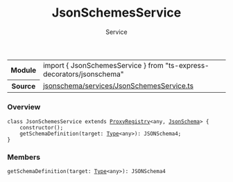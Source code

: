 <header class="symbol-info-header">    <h1 id="jsonschemesservice">JsonSchemesService</h1>    <label class="symbol-info-type-label service">Service</label>      </header>
<section class="symbol-info">      <table class="is-full-width">        <tbody>        <tr>          <th>Module</th>          <td>            <div class="lang-typescript">                <span class="token keyword">import</span> { JsonSchemesService }                 <span class="token keyword">from</span>                 <span class="token string">"ts-express-decorators/jsonschema"</span>                            </div>          </td>        </tr>        <tr>          <th>Source</th>          <td>            <a href="https://romakita.github.io/ts-express-decorators/#//blob/v2.15.1/src/jsonschema/services/JsonSchemesService.ts#L0-L0">                jsonschema/services/JsonSchemesService.ts            </a>        </td>        </tr>                </tbody>      </table>    </section>

### Overview

<pre><code class="typescript-lang"><span class="token keyword">class</span> JsonSchemesService <span class="token keyword">extends</span> <a href="#api/common/core/proxyregistry"><span class="token">ProxyRegistry</span></a><<span class="token keyword">any</span><span class="token punctuation">,</span> <a href="#api/common/jsonschema"><span class="token">JsonSchema</span></a>> <span class="token punctuation">{</span>
    <span class="token keyword">constructor</span><span class="token punctuation">(</span><span class="token punctuation">)</span><span class="token punctuation">;</span>
    <span class="token function">getSchemaDefinition</span><span class="token punctuation">(</span>target<span class="token punctuation">:</span> <a href="#api/common/core/type"><span class="token">Type</span></a><<span class="token keyword">any</span>><span class="token punctuation">)</span><span class="token punctuation">:</span> JSONSchema4<span class="token punctuation">;</span>
<span class="token punctuation">}</span></code></pre>

### Members

<div class="method-overview"><pre><code class="typescript-lang"><span class="token function">getSchemaDefinition</span><span class="token punctuation">(</span>target<span class="token punctuation">:</span> <a href="#api/common/core/type"><span class="token">Type</span></a><<span class="token keyword">any</span>><span class="token punctuation">)</span><span class="token punctuation">:</span> JSONSchema4</code></pre></div>
